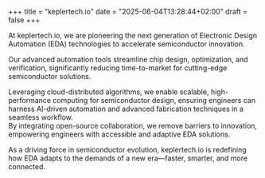 +++
title = "keplertech.io"
date = "2025-06-04T13:28:44+02:00"
draft = false
+++

<div style="width: 100%; margin: 0 auto; text-align: left;">
At keplertech.io, we are pioneering the next generation of Electronic Design Automation (EDA) technologies to accelerate semiconductor innovation.  
  
Our advanced automation tools streamline chip design, optimization, and verification, significantly reducing time-to-market for cutting-edge semiconductor solutions.
  
Leveraging cloud-distributed algorithms, we enable scalable, high-performance computing for semiconductor design, ensuring engineers can harness AI-driven automation and advanced fabrication techniques in a seamless workflow.  
By integrating open-source collaboration, we remove barriers to innovation, empowering engineers with accessible and adaptive EDA solutions. 
  
As a driving force in semiconductor evolution, keplertech.io is redefining how EDA adapts to the demands of a new era—faster, smarter, and more connected.
</div>
